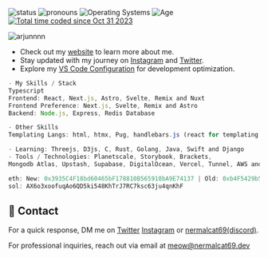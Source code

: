 ![status](https://img.shields.io/badge/Status-Listening_To_Radiohead-c70000) ![pronouns](https://img.shields.io/badge/Pronouns-He/Him-8A2BE2) ![Operating Systems](https://img.shields.io/badge/OS-macOS_Windows_Linux-253469) ![Age](https://img.shields.io/badge/9_July_2006-c70000) <a href="https://wakatime.com/@018b8590-08c5-49e9-bd7c-f3a0dcac0016"><img src="https://wakatime.com/badge/user/018b8590-08c5-49e9-bd7c-f3a0dcac0016.svg" alt="Total time coded since Oct 31 2023" /></a>


![arjunnnn](https://github.com/nermalcat69/nermalcat69/assets/73933669/a29fd048-97fb-4cbc-87a6-0fc2e57f779d)



- Check out my [website](https://arjunaditya.vercel.app) to learn more about me.
- Stay updated with my journey on [Instagram](https://instagram.com/nermalcat69) and [Twitter](https://twitter.com/nermalcat69).
- Explore my [VS Code Configuration](https://github.com/nermalcat69/vsc-config) for development optimization.

```Javascript
- My Skills / Stack
Typescript
Frontend: React, Next.js, Astro, Svelte, Remix and Nuxt
Frontend Preference: Next.js, Svelte, Remix and Astro
Backend: Node.js, Express, Redis Database

- Other Skills
Templating Langs: html, htmx, Pug, handlebars.js (react for templating ? no wtf)

- Learning: Threejs, D3js, C, Rust, Golang, Java, Swift and Django
- Tools / Technologies: Planetscale, Storybook, Brackets,
Mongodb Atlas, Upstash, Supabase, DigitalOcean, Vercel, Tunnel, AWS and Firebase

eth: New: 0x3935C4F18bd60465bF178810B565910bA9E74137 | Old: 0xb4F5429b5A25c3959fD1e5967d82c129B828A7a6
sol: AX6o3xoofuqAo6QD5ki548KhTrJ7RC7ksc63ju4qnKhF

```

  <!---
```Javascript
    _   __                               __              __   _____ ____ 
   / | / /___   _____ ____ ___   ____ _ / /_____ ____ _ / /_ / ___// __ \
  /  |/ // _ \ / ___// __ `__ \ / __ `// // ___// __ `// __// __ \/ /_/ /
 / /|  //  __// /   / / / / / // /_/ // // /__ / /_/ // /_ / /_/ /\__, / 
/_/ |_/ \___//_/   /_/ /_/ /_/ \__,_//_/ \___/ \__,_/ \__/ \____//____/
```

[![nermalcat69's GitHub | Stats](https://stats.quine.sh/nermalcat69/github?theme=dark)](https://quine.sh?utm_source=widgets&utm_campaign=nermalcat69)


- Explore my blog where I share insights and learnings.
https://sr.ht/~nermalcat69/
&apos;
--->

## 🌿 Contact

For a quick response, DM me on [Twitter](https://twitter.com/nermalcat69) [Instagram](https://instagram.com/nermalcat69) or [nermalcat69(discord)](https://discord.com/users/989106479699210310).


For professional inquiries, reach out via email at meow@nermalcat69.dev
